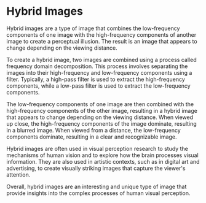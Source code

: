 
# Hybrid Images

Hybrid images are a type of image that combines the low-frequency components of one image with the high-frequency components of another image to create a perceptual illusion. The result is an image that appears to change depending on the viewing distance.

To create a hybrid image, two images are combined using a process called frequency domain decomposition. This process involves separating the images into their high-frequency and low-frequency components using a filter. Typically, a high-pass filter is used to extract the high-frequency components, while a low-pass filter is used to extract the low-frequency components.

The low-frequency components of one image are then combined with the high-frequency components of the other image, resulting in a hybrid image that appears to change depending on the viewing distance. When viewed up close, the high-frequency components of the image dominate, resulting in a blurred image. When viewed from a distance, the low-frequency components dominate, resulting in a clear and recognizable image.

Hybrid images are often used in visual perception research to study the mechanisms of human vision and to explore how the brain processes visual information. They are also used in artistic contexts, such as in digital art and advertising, to create visually striking images that capture the viewer's attention.

Overall, hybrid images are an interesting and unique type of image that provide insights into the complex processes of human visual perception.











